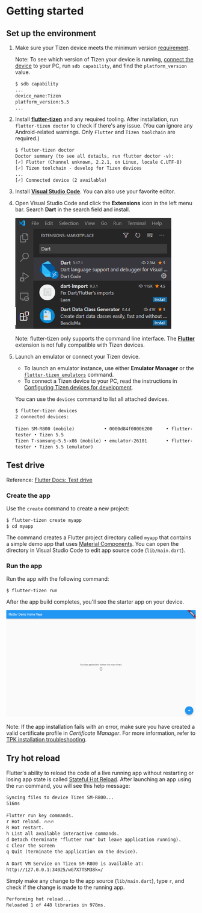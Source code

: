 # Getting started

## Set up the environment

1. Make sure your Tizen device meets the minimum version [requirement](../README.md#supported-devices).

   Note: To see which version of Tizen your device is running, [connect the device](configure-device.md) to your PC, run `sdb capability`, and find the `platform_version` value.

   ```
   $ sdb capability
   ...
   device_name:Tizen
   platform_version:5.5
   ...
   ```

1. Install [**flutter-tizen**](../README.md#installation) and any required tooling. After installation, run `flutter-tizen doctor` to check if there's any issue. (You can ignore any Android-related warnings. Only `Flutter` and `Tizen toolchain` are required.)

   ```
   $ flutter-tizen doctor
   Doctor summary (to see all details, run flutter doctor -v):
   [✓] Flutter (Channel unknown, 2.2.1, on Linux, locale C.UTF-8)
   [✓] Tizen toolchain - develop for Tizen devices
   ...
   [✓] Connected device (2 available)
   ```

1. Install [**Visual Studio Code**](https://code.visualstudio.com/Download). You can also use your favorite editor.

1. Open Visual Studio Code and click the **Extensions** icon in the left menu bar. Search **Dart** in the search field and install.

   ![Dart extension](images/vs-code-dart.png)

   Note: flutter-tizen only supports the command line interface. The [**Flutter**](https://marketplace.visualstudio.com/items?itemName=Dart-Code.flutter) extension is not fully compatible with Tizen devices.

1. Launch an emulator or connect your Tizen device.

   - To launch an emulator instance, use either **Emulator Manager** or the [`flutter-tizen emulators`](commands.md#emulators) command.
   - To connect a Tizen device to your PC, read the instructions in [Configuring Tizen devices for development](configure-device.md).

   You can use the `devices` command to list all attached devices.

   ```
   $ flutter-tizen devices
   2 connected devices:

   Tizen SM-R800 (mobile)           • 0000d84f00006200     • flutter-tester • Tizen 5.5
   Tizen T-samsung-5.5-x86 (mobile) • emulator-26101       • flutter-tester • Tizen 5.5 (emulator)
   ```

## Test drive

Reference: [Flutter Docs: Test drive](https://flutter.dev/docs/get-started/test-drive?tab=terminal)

### Create the app

Use the `create` command to create a new project:

```
$ flutter-tizen create myapp
$ cd myapp
```

The command creates a Flutter project directory called `myapp` that contains a simple demo app that uses [Material Components](https://material.io/guidelines). You can open the directory in Visual Studio Code to edit app source code (`lib/main.dart`).

### Run the app

Run the app with the following command:

```
$ flutter-tizen run
```

After the app build completes, you'll see the starter app on your device.

![Starter app](images/starter-app.png)

Note: If the app installation fails with an error, make sure you have created a valid certificate profile in _Certificate Manager_. For more information, refer to [TPK installation troubleshooting](https://github.com/flutter-tizen/flutter-tizen/wiki/TPK-installation-troubleshooting).

## Try hot reload

Flutter's ability to reload the code of a live running app without restarting or losing app state is called [Stateful Hot Reload](https://flutter.dev/docs/development/tools/hot-reload). After launching an app using the `run` command, you will see this help message:

```
Syncing files to device Tizen SM-R800...                           516ms

Flutter run key commands.
r Hot reload. 🔥🔥🔥
R Hot restart.
h List all available interactive commands.
d Detach (terminate "flutter run" but leave application running).
c Clear the screen
q Quit (terminate the application on the device).

A Dart VM Service on Tizen SM-R800 is available at: http://127.0.0.1:34025/wG7X7TSM38k=/
```

Simply make any change to the app source (`lib/main.dart`), type `r`, and check if the change is made to the running app.

```
Performing hot reload...
Reloaded 1 of 448 libraries in 978ms.
```
